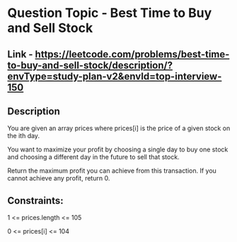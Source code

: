 # Question Topic - Best Time to Buy and Sell Stock

## Link - https://leetcode.com/problems/best-time-to-buy-and-sell-stock/description/?envType=study-plan-v2&envId=top-interview-150

## Description
You are given an array prices where prices[i] is the price of a given stock on the ith day.

You want to maximize your profit by choosing a single day to buy one stock and choosing a different day in the future to sell that stock.

Return the maximum profit you can achieve from this transaction. If you cannot achieve any profit, return 0.

## Constraints:

1 <= prices.length <= 105

0 <= prices[i] <= 104
